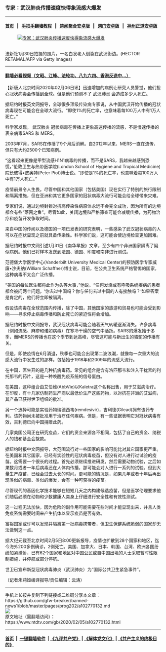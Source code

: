 ### 专家：武汉肺炎传播速度快得象流感大爆发
------------------------

#### [首页](https://github.com/gfw-breaker/banned-news1/blob/master/README.md) &nbsp;&nbsp;|&nbsp;&nbsp; [手把手翻墙教程](https://github.com/gfw-breaker/guides/wiki) &nbsp;&nbsp;|&nbsp;&nbsp; [禁闻聚合安卓版](https://github.com/gfw-breaker/bn-android) &nbsp;&nbsp;|&nbsp;&nbsp; [网门安卓版](https://github.com/oGate2/oGate) &nbsp;&nbsp;|&nbsp;&nbsp; [神州正道安卓版](https://github.com/SzzdOgate/update) 



<div><div class="featured_image">
 <a href="https://i.ntdtv.com/assets/uploads/2020/02/GettyImages-1197632648.jpg" target="_blank">
  <figure>
   <img alt="专家：武汉肺炎传播速度快得象流感大爆发" src="https://i.ntdtv.com/assets/uploads/2020/02/GettyImages-1197632648-800x450.jpg"/>
  </figure><br/>
 </a>
 <span class="caption">
  法新社1月30日拍摄的照片，一名白发老人倒毙在武汉街边。(HECTOR RETAMAL/AFP via Getty Images)
 </span>
</div>
</div><hr/>

#### [翻墙必看视频（文昭、江峰、法轮功、八九六四、香港反送中...）](http://167.172.214.107/home.html)

<div><div class="post_content" itemprop="articleBody">
 <p>
  【新唐人北京时间2020年02月06日讯】迅速增加的病例让研究人员警觉，他们担心冠状病毒会传播到全球。但是他们预测不了
  <ok href="https://www.ntdtv.com/gb/武汉肺炎.htm">
   武汉肺炎
  </ok>
  会造成多少人死亡。
 </p>
 <p>
  据纽约时报英文网报导，全球很多顶级传染病专家说，从中国武汉开始传播的冠状病毒现在可能会在全球大流行。“即使1%的死亡率，也意味着每100万人中有1万人死亡。”
 </p>
 <p>
  科学家发现，
  <ok href="https://www.ntdtv.com/gb/武汉肺炎.htm">
   武汉肺炎
  </ok>
  冠状病毒在传播上更象高速传播的流感，不是慢速传播的表亲病毒SARS 和 MERS。
 </p>
 <p>
  2003年7月，SARS在传播了9个月后消解。自2012年以来，MERS一直在流传，但只有大约2500个已知病例。
 </p>
 <p>
  “这看起来更像是甲型流感H1N1病毒的传播，而不是SARS，我越来越感到恐慌，”伦敦卫生与热带医学院(London School of Hygiene and Tropical Medicine)院长彼得•皮奥特(Peter Piot)博士说。“即使是1%的死亡率，也意味着每100万人中有1万人死亡。”
 </p>
 <p>
  疫情前景令人生畏。尽管中国和其他国家（包括美国）现在实行了特别的旅行限制和隔离措施，但在亚洲和其它更多国家的冠状病毒大流行可能会给全球带来灾难。
 </p>
 <p>
  专家们说，通过边境封锁对抗高传染性病原体永远不会完全成功，因为所有的边境都会有些“落网之鱼”。尽管如此，关闭边境和严格筛查可能会减缓传播，为药物治疗和疫苗开发争取时间。
 </p>
 <p>
  来自中国的传闻以及德国的一项已发表的研究表明，一些感染了武汉冠状病毒的人可以在症状显现之前就具备传染性。科学家们说，这可能会使边境检查更加困难。
 </p>
 <p>
  据纽约时报中文网引述1月31日《南华早报》文章，至少有四个非洲国家隔离了疑似病例。他们已将样本发送到法国、德国、印度和南非进行测试。
 </p>
 <p>
  范德堡大学医学中心(Vanderbilt University Medical Center)的预防医学专家威廉•沙夫纳(William Schaffner)博士说，目前，在公共卫生系统严格警惕的国家，这种病毒不太会广泛传播。
 </p>
 <p>
  “美国的每位医生都将此作为头等大事，”他说。“任何发烧或有呼吸系统疾病的患者都会被问两个问题。‘你去过中国吗？你与任何去过中国的人有接触吗？’如果答案是肯定的，他们将立即被隔离。
 </p>
 <p>
  假设该病毒在全球范围内传播，除了中国，其他国家的旅游和贸易也可能会受到影响——寻求停止病毒传播和防止死亡的紧迫性将会增加。
 </p>
 <p>
  据纽约时报中文网报导，武汉冠状病毒可能会随着天气转暖逐渐消失。许多病毒（例如流感、麻疹和诺如病毒）在寒冷干燥的空气中活跃。SARS的爆发始于冬季，而MERS的传播也在这个季节到达高峰，尽管这可能与新出生的骆驼的传播有关。
 </p>
 <p>
  但是，即使疫情在6月消退，秋季也可能会出现第二波浪潮，就像每一次重大的流感大流行中发生过的那样，包括始于1918年和2009年的流感大流行。
 </p>
 <p>
  在中国，医生开的是几种抗病毒药。常见的组合是含有洛匹那韦和注入干扰素的利托那韦的药片，这是一种唤醒免疫系统的信号蛋白。
 </p>
 <p>
  在美国，这种组合由艾伯维(AbbVie)以Kaletra这个名称出售，用于艾滋病治疗。在印度，有十几家仿制药生产商以最低价生产这些药物，以对抗在非洲的艾滋病，其产品已获得世卫组织的批准。
 </p>
 <p>
  另一个选择可能是实验药物瑞德西韦(remdesivir)，吉利德(Gilead)拥有该药专利。该药物尚未被批准用于治疗任何疾病。但是，有一些证据表明它对冠状病毒有效，吉利德已向中国捐赠此药。
 </p>
 <p>
  几家美国公司正在研究疫苗，它们的资金来源各不相同，包括了自己的资金、纳税人的钱和基金会拨款。
 </p>
 <p>
  据纽约时报中文网报导，大范围流行对一些国家的影响可能比对其它国家更严重。在美国和其它国家，已经有实验性的冠状病毒疫苗，但没有对人进行过试验的疫苗。这需要一个很长的过程。首先必须继续推进研发，然后需要动物试验，之后如果数月或者一年后病毒还在人体内传播，那可能会对人进行一系列的试验。但到大量生产疫苗，已经会过去太长的时间。更可能的情况是，如果几年或者十年后再出现类似的病毒、类似的爆发，会有一种可获得的疫苗。
 </p>
 <p>
  尽管现代的基因化学技术能够在短短几天之内构建候选疫苗，但是医学伦理要求他们随后必须在动物和少数健康人类身上仔细进行安全性和有效性测试。
 </p>
 <p>
  这一过程无法加快，因为危险的副作用可能需要花些时间才能显现出来，并且人类免疫系统需要时间来产生抗体以显示疫苗是否有效。
 </p>
 <p>
  富裕国家或许可以发现并隔离第一批病毒携带者，但卫生保健系统脆弱的国家却无法做到这一点。
 </p>
 <p>
  据大纪元截至北京时间2月5日8:00更新报导，疫情也扩散到28个国家和地区，迄今海外200多例确诊，2例死亡。美国、加拿大、日本、韩国、台湾、欧洲各国纷纷加紧撤侨，已有62个国家和地区对中国公民或自中国出境的人士采取暂时性限制措施，并停航或部分停航。
 </p>
 <p>
  世卫已宣布新型冠状病毒肺炎（武汉肺炎）为“国际公共卫生紧急事件”。
 </p>
 <p>
  （记者朱莉娅编译报导/责任编辑：云涛）
 </p>
 <div class="single_ad">
 </div>
</div>
</div>
<hr/>
手机上长按并复制下列链接或二维码分享本文章：<br/>
https://github.com/gfw-breaker/banned-news1/blob/master/pages/prog202/a102770132.md <br/>
<a href='https://github.com/gfw-breaker/banned-news1/blob/master/pages/prog202/a102770132.md'><img src='https://github.com/gfw-breaker/banned-news1/blob/master/pages/prog202/a102770132.md.png'/></a> <br/>
原文地址（需翻墙访问）：https://www.ntdtv.com/gb/2020/02/05/a102770132.html


------------------------
#### [首页](https://github.com/gfw-breaker/banned-news1/blob/master/README.md) &nbsp;|&nbsp; [一键翻墙软件](https://github.com/gfw-breaker/nogfw/blob/master/README.md) &nbsp;| [《九评共产党》](https://github.com/gfw-breaker/9ping.md/blob/master/README.md#九评之一评共产党是什么) | [《解体党文化》](https://github.com/gfw-breaker/jtdwh.md/blob/master/README.md) | [《共产主义的终极目的》](https://github.com/gfw-breaker/gczydzjmd.md/blob/master/README.md)


<img src='http://gfw-breaker.win/banned-news/pages/prog202/a102770132.md' width='0px' height='0px'/>